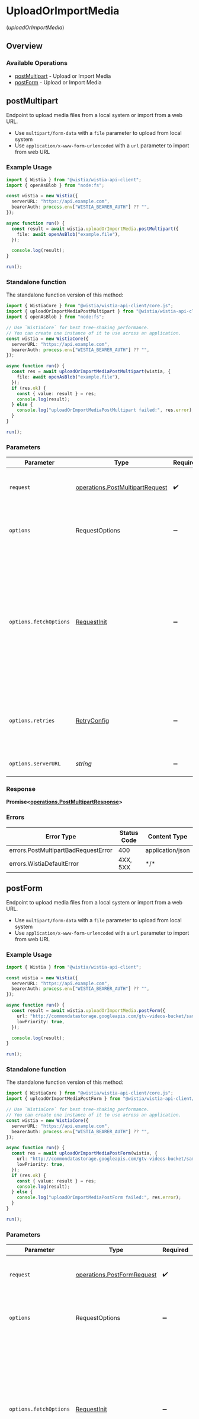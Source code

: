# UploadOrImportMedia
(*uploadOrImportMedia*)

## Overview

### Available Operations

* [postMultipart](#postmultipart) - Upload or Import Media
* [postForm](#postform) - Upload or Import Media

## postMultipart

Endpoint to upload media files from a local system or import from a web URL.

- Use `multipart/form-data` with a `file` parameter to upload from local system
- Use `application/x-www-form-urlencoded` with a `url` parameter to import from web URL


### Example Usage

<!-- UsageSnippet language="typescript" operationID="post_/_multipart" method="post" path="/" -->
```typescript
import { Wistia } from "@wistia/wistia-api-client";
import { openAsBlob } from "node:fs";

const wistia = new Wistia({
  serverURL: "https://api.example.com",
  bearerAuth: process.env["WISTIA_BEARER_AUTH"] ?? "",
});

async function run() {
  const result = await wistia.uploadOrImportMedia.postMultipart({
    file: await openAsBlob("example.file"),
  });

  console.log(result);
}

run();
```

### Standalone function

The standalone function version of this method:

```typescript
import { WistiaCore } from "@wistia/wistia-api-client/core.js";
import { uploadOrImportMediaPostMultipart } from "@wistia/wistia-api-client/funcs/uploadOrImportMediaPostMultipart.js";
import { openAsBlob } from "node:fs";

// Use `WistiaCore` for best tree-shaking performance.
// You can create one instance of it to use across an application.
const wistia = new WistiaCore({
  serverURL: "https://api.example.com",
  bearerAuth: process.env["WISTIA_BEARER_AUTH"] ?? "",
});

async function run() {
  const res = await uploadOrImportMediaPostMultipart(wistia, {
    file: await openAsBlob("example.file"),
  });
  if (res.ok) {
    const { value: result } = res;
    console.log(result);
  } else {
    console.log("uploadOrImportMediaPostMultipart failed:", res.error);
  }
}

run();
```

### Parameters

| Parameter                                                                                                                                                                      | Type                                                                                                                                                                           | Required                                                                                                                                                                       | Description                                                                                                                                                                    |
| ------------------------------------------------------------------------------------------------------------------------------------------------------------------------------ | ------------------------------------------------------------------------------------------------------------------------------------------------------------------------------ | ------------------------------------------------------------------------------------------------------------------------------------------------------------------------------ | ------------------------------------------------------------------------------------------------------------------------------------------------------------------------------ |
| `request`                                                                                                                                                                      | [operations.PostMultipartRequest](../../models/operations/postmultipartrequest.md)                                                                                             | :heavy_check_mark:                                                                                                                                                             | The request object to use for the request.                                                                                                                                     |
| `options`                                                                                                                                                                      | RequestOptions                                                                                                                                                                 | :heavy_minus_sign:                                                                                                                                                             | Used to set various options for making HTTP requests.                                                                                                                          |
| `options.fetchOptions`                                                                                                                                                         | [RequestInit](https://developer.mozilla.org/en-US/docs/Web/API/Request/Request#options)                                                                                        | :heavy_minus_sign:                                                                                                                                                             | Options that are passed to the underlying HTTP request. This can be used to inject extra headers for examples. All `Request` options, except `method` and `body`, are allowed. |
| `options.retries`                                                                                                                                                              | [RetryConfig](../../lib/utils/retryconfig.md)                                                                                                                                  | :heavy_minus_sign:                                                                                                                                                             | Enables retrying HTTP requests under certain failure conditions.                                                                                                               |
| `options.serverURL`                                                                                                                                                            | *string*                                                                                                                                                                       | :heavy_minus_sign:                                                                                                                                                             | An optional server URL to use.                                                                                                                                                 |

### Response

**Promise\<[operations.PostMultipartResponse](../../models/operations/postmultipartresponse.md)\>**

### Errors

| Error Type                          | Status Code                         | Content Type                        |
| ----------------------------------- | ----------------------------------- | ----------------------------------- |
| errors.PostMultipartBadRequestError | 400                                 | application/json                    |
| errors.WistiaDefaultError           | 4XX, 5XX                            | \*/\*                               |

## postForm

Endpoint to upload media files from a local system or import from a web URL.

- Use `multipart/form-data` with a `file` parameter to upload from local system
- Use `application/x-www-form-urlencoded` with a `url` parameter to import from web URL


### Example Usage

<!-- UsageSnippet language="typescript" operationID="post_/_form" method="post" path="/" -->
```typescript
import { Wistia } from "@wistia/wistia-api-client";

const wistia = new Wistia({
  serverURL: "https://api.example.com",
  bearerAuth: process.env["WISTIA_BEARER_AUTH"] ?? "",
});

async function run() {
  const result = await wistia.uploadOrImportMedia.postForm({
    url: "http://commondatastorage.googleapis.com/gtv-videos-bucket/sample/BigBuckBunny.mp4",
    lowPriority: true,
  });

  console.log(result);
}

run();
```

### Standalone function

The standalone function version of this method:

```typescript
import { WistiaCore } from "@wistia/wistia-api-client/core.js";
import { uploadOrImportMediaPostForm } from "@wistia/wistia-api-client/funcs/uploadOrImportMediaPostForm.js";

// Use `WistiaCore` for best tree-shaking performance.
// You can create one instance of it to use across an application.
const wistia = new WistiaCore({
  serverURL: "https://api.example.com",
  bearerAuth: process.env["WISTIA_BEARER_AUTH"] ?? "",
});

async function run() {
  const res = await uploadOrImportMediaPostForm(wistia, {
    url: "http://commondatastorage.googleapis.com/gtv-videos-bucket/sample/BigBuckBunny.mp4",
    lowPriority: true,
  });
  if (res.ok) {
    const { value: result } = res;
    console.log(result);
  } else {
    console.log("uploadOrImportMediaPostForm failed:", res.error);
  }
}

run();
```

### Parameters

| Parameter                                                                                                                                                                      | Type                                                                                                                                                                           | Required                                                                                                                                                                       | Description                                                                                                                                                                    |
| ------------------------------------------------------------------------------------------------------------------------------------------------------------------------------ | ------------------------------------------------------------------------------------------------------------------------------------------------------------------------------ | ------------------------------------------------------------------------------------------------------------------------------------------------------------------------------ | ------------------------------------------------------------------------------------------------------------------------------------------------------------------------------ |
| `request`                                                                                                                                                                      | [operations.PostFormRequest](../../models/operations/postformrequest.md)                                                                                                       | :heavy_check_mark:                                                                                                                                                             | The request object to use for the request.                                                                                                                                     |
| `options`                                                                                                                                                                      | RequestOptions                                                                                                                                                                 | :heavy_minus_sign:                                                                                                                                                             | Used to set various options for making HTTP requests.                                                                                                                          |
| `options.fetchOptions`                                                                                                                                                         | [RequestInit](https://developer.mozilla.org/en-US/docs/Web/API/Request/Request#options)                                                                                        | :heavy_minus_sign:                                                                                                                                                             | Options that are passed to the underlying HTTP request. This can be used to inject extra headers for examples. All `Request` options, except `method` and `body`, are allowed. |
| `options.retries`                                                                                                                                                              | [RetryConfig](../../lib/utils/retryconfig.md)                                                                                                                                  | :heavy_minus_sign:                                                                                                                                                             | Enables retrying HTTP requests under certain failure conditions.                                                                                                               |
| `options.serverURL`                                                                                                                                                            | *string*                                                                                                                                                                       | :heavy_minus_sign:                                                                                                                                                             | An optional server URL to use.                                                                                                                                                 |

### Response

**Promise\<[operations.PostFormResponse](../../models/operations/postformresponse.md)\>**

### Errors

| Error Type                     | Status Code                    | Content Type                   |
| ------------------------------ | ------------------------------ | ------------------------------ |
| errors.PostFormBadRequestError | 400                            | application/json               |
| errors.WistiaDefaultError      | 4XX, 5XX                       | \*/\*                          |